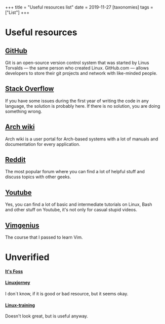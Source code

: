 +++
title = "Useful resources list"
date = 2019-11-27
[taxonomies]
tags = ["List"]
+++
# Useful resources

## [GitHub](https://github.com/)
Git is an open-source version control system that 
was started by Linus Torvalds — the same person who created Linux. 
GitHub.com — allows developers to store their git projects and 
network with like-minded people.

## [Stack Overflow](https://stackoverflow.com/)
If you have some issues during the first year of writing the 
code in any language, the solution is probably here. If there is 
no solution, you are doing something wrong.

## [Arch wiki](https://wiki.archlinux.org/)
Arch wiki is a user portal for Arch-based systems with 
a lot of manuals and documentation for every application.

## [Reddit](https://www.reddit.com/)
The most popular forum where you can find 
a lot of helpful stuff and discuss topics with other geeks.

## [Youtube](https://youtube.com/)
Yes, you can find a lot of basic and intermediate tutorials
on Linux, Bash and other stuff on Youtube, it's not only for
casual stupid videos.

## [Vimgenius](http://vimgenius.com/)
The course that I passed to learn Vim.

# Unverified

#### [It's Foss](https://itsfoss.com/)

#### [Linuxjorney](https://linuxjourney.com/)
I don\`t know, if it is good or bad resource, but it seems okay.

#### [Linux-training](http://linux-training.be/funhtml/)
Doesn't look great, but is useful anyway.
